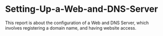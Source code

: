 # Setting-Up-a-Web-and-DNS-Server
This report is about the configuration of a Web and DNS Server, which involves registering a domain name, and having website access. 
